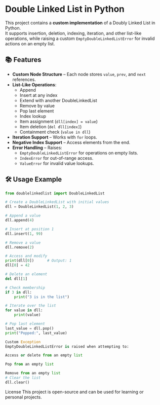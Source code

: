 # Double Linked List in Python

This project contains a **custom implementation** of a Doubly Linked List in Python.  
It supports insertion, deletion, indexing, iteration, and other list-like operations, while raising a custom `EmptyDoubleLinkedListError` for invalid actions on an empty list.

## 📚 Features

- **Custom Node Structure** – Each node stores `value`, `prev`, and `next` references.
- **List-Like Operations**:
  - Append
  - Insert at any index
  - Extend with another DoubleLinkedList
  - Remove by value
  - Pop last element
  - Index lookup
  - Item assignment (`dll[index] = value`)
  - Item deletion (`del dll[index]`)
  - Containment check (`value in dll`)
- **Iteration Support** – Works with `for` loops.
- **Negative Index Support** – Access elements from the end.
- **Error Handling** – Raises:
  - `EmptyDoubleLinkedListError` for operations on empty lists.
  - `IndexError` for out-of-range access.
  - `ValueError` for invalid value lookups.

## 🛠 Usage Example

```python
from doublelinkedlist import DoubleLinkedList

# Create a DoubleLinkedList with initial values
dll = DoubleLinkedList(1, 2, 3)

# Append a value
dll.append(4)

# Insert at position 1
dll.insert(1, 99)

# Remove a value
dll.remove(2)

# Access and modify
print(dll[0])      # Output: 1
dll[0] = 42

# Delete an element
del dll[1]

# Check membership
if 3 in dll:
    print("3 is in the list")

# Iterate over the list
for value in dll:
    print(value)

# Pop last element
last_value = dll.pop()
print("Popped:", last_value)

Custom Exception
EmptyDoubleLinkedListError is raised when attempting to:

Access or delete from an empty list

Pop from an empty list

Remove from an empty list
# Clear the list
dll.clear()
```
License
This project is open-source and can be used for learning or personal projects.
